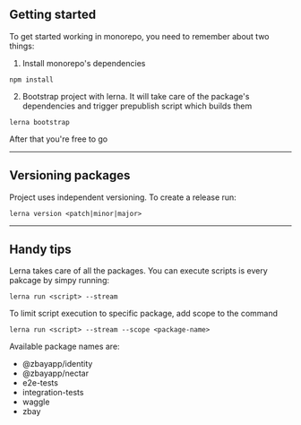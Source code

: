 ## Getting started
To get started working in monorepo, you need to remember about two things:

1. Install monorepo's dependencies

```
npm install
```

2. Bootstrap project with lerna. It will take care of the package's dependencies and trigger prepublish script which builds them

```
lerna bootstrap
```

After that you're free to go

----

## Versioning packages
Project uses independent versioning. To create a release run:

```
lerna version <patch|minor|major>
```

----

## Handy tips
Lerna takes care of all the packages. You can execute scripts is every pakcage by simpy running:

```
lerna run <script> --stream
```

To limit script execution to specific package, add scope to the command

```
lerna run <script> --stream --scope <package-name>
```

Available package names are:
- @zbayapp/identity
- @zbayapp/nectar
- e2e-tests
- integration-tests
- waggle
- zbay
